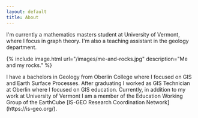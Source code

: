 ```yaml
---
layout: default
title: About
---
```

<div class="about">
    <p>I'm currently a mathematics masters student at University of Vermont, where I focus in graph theory.  I'm also a teaching assistant in the geology department. </p> 

{% include image.html url="/images/me-and-rocks.jpg" description="Me and my rocks." %}

<p markdown="1">I have a bachelors in Geology from Oberlin College where I focused on GIS and Earth Surface Processes.  After graduating I worked as GIS Technician at Oberlin where I focused on GIS education.  Currently, in addition to my work at University of Vermont I am a member of the Education Working Group of the EarthCube [IS-GEO Research Coordination Network](https://is-geo.org/).</p>
